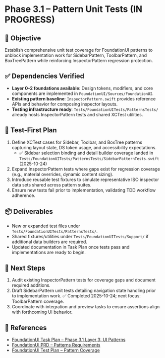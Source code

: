 # Phase 3.1 – Pattern Unit Tests (IN PROGRESS)

## 🎯 Objective
Establish comprehensive unit test coverage for FoundationUI patterns to unblock implementation work for SidebarPattern, ToolbarPattern, and BoxTreePattern while reinforcing InspectorPattern regression protection.

## ✅ Dependencies Verified
- **Layer 0–2 foundations available**: Design tokens, modifiers, and core components are implemented in `FoundationUI/Sources/FoundationUI`.
- **Existing pattern baseline**: `InspectorPattern.swift` provides reference APIs and behavior for composing inspector layouts.
- **Testing infrastructure ready**: `Tests/FoundationUITests/PatternsTests/` already hosts InspectorPattern tests and shared XCTest utilities.

## 🔬 Test-First Plan
1. Define XCTest cases for Sidebar, Toolbar, and BoxTree patterns capturing layout state, DS token usage, and accessibility expectations.
   - ✅ Sidebar selection binding and detail builder coverage landed in `Tests/FoundationUITests/PatternsTests/SidebarPatternTests.swift` (2025-10-24)
2. Expand InspectorPattern tests where gaps exist for regression coverage (e.g., material overrides, dynamic content sizing).
3. Introduce reusable test fixtures to simulate representative ISO inspector data sets shared across pattern suites.
4. Ensure new tests fail prior to implementation, validating TDD workflow adherence.

## 📦 Deliverables
- New or expanded test files under `Tests/FoundationUITests/PatternsTests/`.
- Shared fixtures/utilities under `Tests/FoundationUITests/Support/` if additional data builders are required.
- Updated documentation in Task Plan once tests pass and implementations are ready to begin.

## 🔁 Next Steps
1. Audit existing InspectorPattern tests for coverage gaps and document required additions.
2. Draft SidebarPattern unit tests detailing navigation state handling prior to implementation work. ✅ Completed 2025-10-24; next focus: ToolbarPattern coverage.
3. Coordinate with integration and preview tasks to ensure assertions align with forthcoming UI behavior.

## 🔗 References
- [FoundationUI Task Plan – Phase 3.1 Layer 3: UI Patterns](../../../DOCS/AI/ISOViewer/FoundationUI_TaskPlan.md#31-layer-3-ui-patterns-organisms)
- [FoundationUI PRD – Patterns Requirements](../../../DOCS/AI/ISOViewer/FoundationUI_PRD.md)
- [FoundationUI Test Plan – Pattern Coverage](../../../DOCS/AI/ISOViewer/FoundationUI_TestPlan.md)
